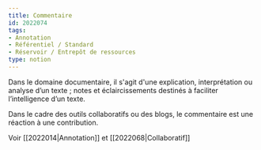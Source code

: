 ```yaml
---
title: Commentaire
id: 2022074
tags:
- Annotation
- Référentiel / Standard
- Réservoir / Entrepôt de ressources
type: notion
---
```


Dans le domaine documentaire, il s'agit d'une explication, interprétation ou analyse d’un texte ; notes et éclaircissements destinés à faciliter l’intelligence d’un texte.

Dans le cadre des outils collaboratifs ou des blogs, le commentaire est une réaction à une contribution.

Voir [[2022014|Annotation]] et [[2022068|Collaboratif]]

